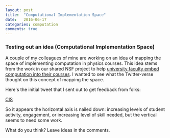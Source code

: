 ```yaml
---
layout: post
title:  "Computational Implementation Space"
date:   2016-06-17
categories: computation
comments: true
---
```


### Testing out an idea (Computational Implementation Space)

A couple of my colleagues of mine are working on an idea of mapping the space of implementing computation in physics courses. This idea stems from the work in our shared NSF project to help [university faculty embed computation into their courses][fdw]. I wanted to see what the Twitter-verse thought on this concept of mapping the space.

Here's the initial tweet that I sent out to get feedback from folks:

[CIS][cis]

So it appears the horizontal axis is nailed down: increasing levels of student activity, engagement, or increasing level of skill needed, but the vertical seems to need some work. 

What do you think? Leave ideas in the comments.

[fdw]: https://gopicup.org/upcoming_events/2016-faculty-development-workshop/
[cis]: https://twitter.com/physicistdanny/status/743507945804070912